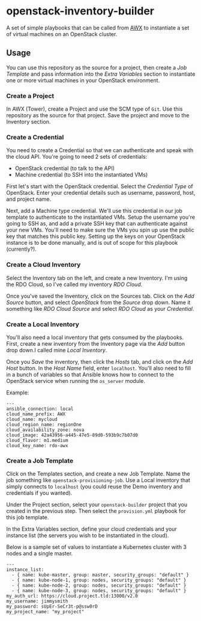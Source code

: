 # openstack-inventory-builder

A set of simple playbooks that can be called from
[AWX](https://github.com/ansible/awx) to instantiate a set of virtual machines
on an OpenStack cluster.

## Usage

You can use this repository as the source for a project, then create a _Job
Template_ and pass information into the _Extra Variables_ section to instantiate
one or more virtual machines in your OpenStack environment.

### Create a Project

In AWX (Tower), create a Project and use the SCM type of `Git`. Use this
repository as the source for that project. Save the project and move to the
Inventory section.

### Create a Credential

You need to create a Credential so that we can authenticate and speak with the
cloud API. You're going to need 2 sets of credentials:

* OpenStack credential (to talk to the API)
* Machine credential (to SSH into the instantiated VMs)

First let's start with the OpenStack credential. Select the _Credential Type_
of OpenStack. Enter your credential details such as username, password, host,
and project name.

Next, add a Machine type credential. We'll use this credential in our job
template to authenticate to the instantiated VMs. Setup the username you're
going to SSH as, and add a private SSH key that can authenticate against your
new VMs. You'll need to make sure the VMs you spin up use the public key that
matches this public key. Setting up the keys on your OpenStack instance is to
be done manually, and is out of scope for this playbook (currently?).

### Create a Cloud Inventory

Select the Inventory tab on the left, and create a new Inventory. I'm using the
RDO Cloud, so I've called my inventory _RDO Cloud_.

Once you've saved the Inventory, click on the Sources tab. Click on the _Add
Source_ button, and select _OpenStack_ from the _Source_ drop down. Name it
something like _RDO Cloud Source_ and select _RDO Cloud_ as your _Credential_.

### Create a Local Inventory

You'll also need a local inventory that gets consumed by the playbooks. First,
create a new inventory from the Inventory page via the _Add_ button drop down.I
called mine _Local Inventory_.

Once you _Save_ the inventory, then click the _Hosts_ tab, and click on the
_Add Host_ button. In the _Host Name_ field, enter `localhost`. You'll also
need to fill in a bunch of variables so that Ansible knows how to connect to
the OpenStack service when running the `os_server` module.

Example:

```
---
ansible_connection: local
cloud_name_prefix: AWX
cloud_name: mycloud
cloud_region_name: regionOne
cloud_availability_zone: nova
cloud_image: 42a43956-a445-47e5-89d0-593b9c7b07d0
cloud_flavor: m1.medium
cloud_key_name: rdo-awx
```

### Create a Job Template

Click on the Templates section, and create a new Job Template. Name the job
something like `openstack-provisioning-job`. Use a Local inventory that simply
connects to `localhost` (you could reuse the Demo inventory and credentials if
you wanted).

Under the Project section, select your `openstack-builder` project that you
created in the previous step. Then select the `provision.yml` playbook for this
job template.

In the Extra Variables section, define your cloud credentials and your instance
list (the servers you wish to be instantiated in the cloud).

Below is a sample set of values to instantiate a Kubernetes cluster with 3
nodes and a single master.

```
---
instance_list:
  - { name: kube-master, group: master, security_groups: "default" }
  - { name: kube-node-1, group: nodes, security_groups: "default" }
  - { name: kube-node-2, group: nodes, security_groups: "default" }
  - { name: kube-node-3, group: nodes, security_groups: "default" }
my_auth_url: https://cloud.project.tld:13000/v2.0
my_username: jimmysmith
my_password: sUpEr-SeCr3t-p@ssw0rD
my_project_name: "my_project"
```
